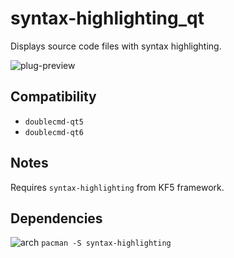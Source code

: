syntax-highlighting_qt
========
Displays source code files with syntax highlighting.

![plug-preview](https://i.imgur.com/FDpgdw2.png)

## Compatibility
- `doublecmd-qt5`
- `doublecmd-qt6`

## Notes
Requires `syntax-highlighting` from KF5 framework.

## Dependencies
![arch](https://wiki.archlinux.org/favicon.ico) `pacman -S syntax-highlighting`
